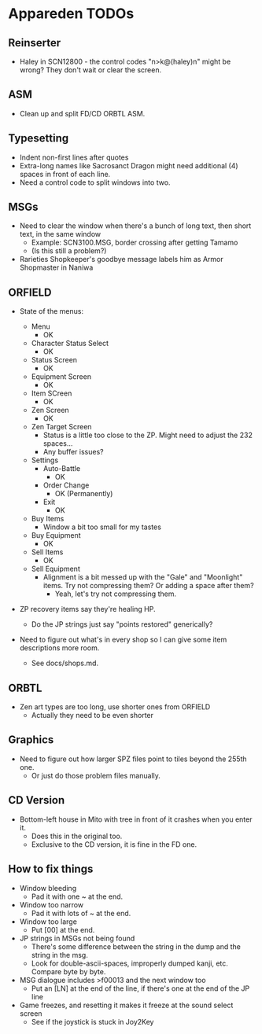 # Appareden TODOs

## Reinserter
* Haley in SCN12800 - the control codes "n>k@(haley)n" might be wrong? They don't wait or clear the screen.

## ASM
* Clean up and split FD/CD ORBTL ASM.

## Typesetting
* Indent non-first lines after quotes
* Extra-long names like Sacrosanct Dragon might need additional (4) spaces in front of each line.
* Need a control code to split windows into two.

## MSGs
* Need to clear the window when there's a bunch of long text, then short text, in the same window
	* Example: SCN3100.MSG, border crossing after getting Tamamo
	* (Is this still a problem?)
* Rarieties Shopkeeper's goodbye message labels him as Armor Shopmaster in Naniwa

## ORFIELD
* State of the menus:
	* Menu
		* OK
	* Character Status Select
		* OK
	* Status Screen
		* OK
	* Equipment Screen
		* OK
	* Item SCreen
		* OK
	* Zen Screen
		* OK
	* Zen Target Screen
		* Status is a little too close to the ZP. Might need to adjust the 232 spaces...
		* Any buffer issues?
	* Settings
		* Auto-Battle
			* OK
		* Order Change
			* OK (Permanently)
		* Exit
			* OK
	* Buy Items
		* Window a bit too small for my tastes
	* Buy Equipment
		* OK
	* Sell Items
		* OK
	* Sell Equipment
		* Alignment is a bit messed up with the "Gale" and "Moonlight" items. Try not compressing them? Or adding a space after them?
			* Yeah, let's try not compressing them.

* ZP recovery items say they're healing HP.
	* Do the JP strings just say "points restored" generically?

* Need to figure out what's in every shop so I can give some item descriptions more room.
	* See docs/shops.md.

## ORBTL
* Zen art types are too long, use shorter ones from ORFIELD
	* Actually they need to be even shorter

## Graphics
* Need to figure out how larger SPZ files point to tiles beyond the 255th one.
	* Or just do those problem files manually.

## CD Version
* Bottom-left house in Mito with tree in front of it crashes when you enter it.
	* Does this in the original too.
	* Exclusive to the CD version, it is fine in the FD one.

## How to fix things
* Window bleeding
	* Pad it with one ~ at the end.
* Window too narrow
	* Pad it with lots of ~ at the end.
* Window too large
	* Put [00] at the end.
* JP strings in MSGs not being found
	* There's some difference between the string in the dump and the string in the msg.
	* Look for double-ascii-spaces, improperly dumped kanji, etc. Compare byte by byte.
* MSG dialogue includes >f00013 and the next window too
	* Put an [LN] at the end of the line, if there's one at the end of the JP line
* Game freezes, and resetting it makes it freeze at the sound select screen
	* See if the joystick is stuck in Joy2Key